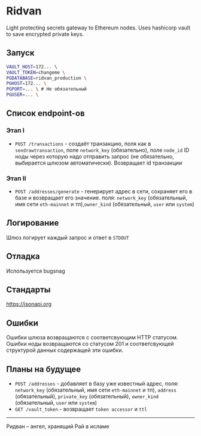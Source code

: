 # Ridvan

Light protecting secrets gateway to Ethereum nodes. Uses hashicorp vault to save encrypted private keys.

## Запуск

```bash
VAULT_HOST=172... \ 
VAULT_TOKEN=changeme \
PGDATABASE=ridvan_production \
PGHOST=172... \
PGPORT=... \ # Не обязательный
PGUSER=... \
```

## Список endpoint-ов

### Этап I

* `POST /transactions` - создаёт транзакцию, поля как в `sendrawtransaction`, поле `network_key` (обязательно), поле `node_id` ID ноды через которую надо отправить запрос (не обязательно, выбирается шлюзом автоматически). Возвращает id транзакции

### Этап II

* `POST /addresses/generate` - генерирует адрес в сети, сохраняет его в базе и возвращает его значение. поля:  `network_key` (обязательный, имя сети `eth-mainnet` и тп),`owner_kind` (обязательный, `user` или `system`)


## Логирование

Шлюз логирует каждый запрос и ответ в `STDOUT`

## Отладка

Используется bugsnag

## Стандарты 

https://jsonapi.org

## Ошибки

Ошибки шлюза возвращаются с соответсвующим HTTP статусом. Ошибки ноды возвращаются со статусом 201 и соответсвующей структурой данных содержащей эти ошибки.

## Планы на будущее

* `POST /addresses` - добавляет в базу уже известный адрес, поля: `network_key` (обязательный, имя сети `eth-mainnet` и тп), `address` (обязательный), `private_key` (обязательный), `owner_kind` (обязательный, `user` или `system`)
* `GET /vault_token` - возвращает `token accessor` и `ttl`

---

Ридван – ангел, хранящий Рай в исламе
